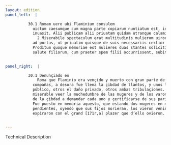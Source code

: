 ```yaml
---
layout: edition
panel_left:  |

          30.1 Romam uero ubi Flaminium consulem
            uictum caesumque cum magna parte copiarum nuntiatum est, ingens repente luctus ciuitatem
            inuasit. Alii publicam alii priuatam quidam utranque calamitatem deplorabant.
              2 Miserabile spectaculum erat multitudinis mulierum uirorumque confluentis
            ad portas, ut priuatim quisque de suis necessariis certior redderetur. 3
            Proditum quoque memoriae est mulieres duas stantes solicitis ac pendentibus animis pro
            salute filiorum, cum praeter spem filii occurrissent, subita laetitia expirasse. 
        

panel_right:  |

          30.1 Denunçiado en
              Roma que Flaminio era vençido y muerto con gran parte de sus
            compañas, a desora fue llena la çibdad de llantos, y unos lloravan el muy perdidoso daño
            público, otros el daño privado, otros ambas tribulaçiones. 2 Era cosa
            miserable veer la muchedumbre de las mugeres y de los varones que corrían a las puertas
            de la çibdad a demandar cada uno y çertificarse de sus parientes y amigos. 3
            Fue puesto en memoria aquesto, que estando dos mugeres en muy gran cuyta y con ánimos
            pendientes, oyendo que sus fijos morieran, los vieron venir a desora y súbitamente
            expiraron con el grand [171r,a] plazer que d’ello ovieron.
        

---
```


 Technical Description 